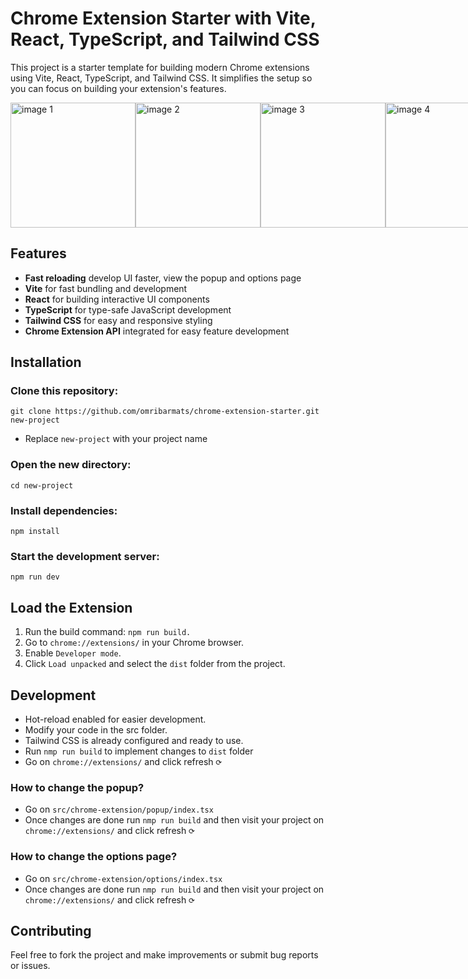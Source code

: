 # Chrome Extension Starter with Vite, React, TypeScript, and Tailwind CSS
This project is a starter template for building modern Chrome extensions using Vite, React, TypeScript, and Tailwind CSS. It simplifies the setup so you can focus on building your extension's features.

<div style="display: flex; justify-content: space-around">
  <img src="https://github.com/user-attachments/assets/b2267b19-1618-4797-8e0e-a241697b92cf" alt="image 1" width="200"/>
  <img src="https://github.com/user-attachments/assets/eb6304c9-afd7-4bfc-b9ce-8099531a66d9" alt="image 2" width="200"/>
  <img src="https://github.com/user-attachments/assets/7808d29d-d1ca-4287-b82b-183ad7b6510a" alt="image 3" width="200"/>
  <img src="https://github.com/user-attachments/assets/c2f328e2-f7d6-4e6d-a3ec-8e750625e0f8" alt="image 4" width="200"/>
</div>



## Features
- **Fast reloading** develop UI faster, view the popup and options page
- **Vite** for fast bundling and development
- **React** for building interactive UI components
- **TypeScript** for type-safe JavaScript development
- **Tailwind CSS** for easy and responsive styling
- **Chrome Extension API** integrated for easy feature development

## Installation

### Clone this repository:
```
git clone https://github.com/omribarmats/chrome-extension-starter.git new-project
```
* Replace `new-project` with your project name

### Open the new directory:
```
cd new-project
```
### Install dependencies:
```
npm install
```
### Start the development server:
```
npm run dev
```
## Load the Extension

1. Run the build command: `npm run build.`
2. Go to `chrome://extensions/` in your Chrome browser.
3. Enable `Developer mode`.
4. Click `Load unpacked` and select the `dist` folder from the project.

## Development
- Hot-reload enabled for easier development.
- Modify your code in the src folder.
- Tailwind CSS is already configured and ready to use.
- Run `nmp run build` to implement changes to `dist` folder
- Go on `chrome://extensions/` and click refresh `⟳`

### How to change the popup? 
- Go on `src/chrome-extension/popup/index.tsx`
- Once changes are done run `nmp run build` and then visit your project on `chrome://extensions/` and click refresh `⟳`

### How to change the options page? 
- Go on `src/chrome-extension/options/index.tsx`
- Once changes are done run `nmp run build` and then visit your project on `chrome://extensions/` and click refresh `⟳`

## Contributing
Feel free to fork the project and make improvements or submit bug reports or issues.
